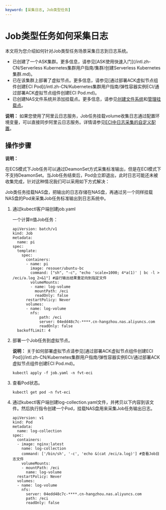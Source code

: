 ```yaml
---
keyword: [采集日志, Job类型任务]
---
```


# Job类型任务如何采集日志

本文将为您介绍如何针对Job类型任务场景采集日志到日志系统。

-   已创建了一个ASK集群。更多信息，请参见[ASK使用快速入门](/intl.zh-CN/Serverless Kubernetes集群用户指南/集群/创建Serverless Kubernetes集群.md)。
-   已在该集群上部署了虚拟节点。更多信息，请参见[通过部署ACK虚拟节点组件创建ECI Pod](/intl.zh-CN/Kubernetes集群用户指南/弹性容器实例ECI/通过部署ACK虚拟节点组件创建ECI Pod.md)。
-   已创建NAS文件系统并添加挂载点。更多信息，请参见[创建文件系统]()和[管理挂载点]()。

**说明：** 如果您使用了阿里云日志服务，Job任务挂载volume收集日志通过配置环境变量，可以直接同步阿里云日志服务。详情请参见[ECI中日志采集的自定义配置]()。

## 操作步骤

**说明：**

在ECS模式下Job任务可以通过DeamonSet方式采集标准输出，但是在ECI模式下不支持DeamonSet。当Job任务结束后，Pod会立即退出，此时日志可能还未被收集完成，针对这种情况我们可以采用如下方式解决：

Job类任务挂载NAS盘，把输出的日志存储在NAS盘，再通过另一个同样挂载NAS盘的Pod来采集Job任务标准输出到日志系统中。

1.  通过kubectl客户端创建job.yaml

    一个计算π值Job任务：

    ```
    apiVersion: batch/v1
    kind: Job
    metadata:
      name: pi
    spec:
      template:
        spec:
          containers:
          - name: pi
            image: resouer/ubuntu-bc 
            command: ["sh", "-c", "echo 'scale=1000; 4*a(1)' | bc -l > /eci/a.log 2>&1"] #运行输出结果重定向到指定文件
            volumeMounts:
            - name: log-volume
              mountPath: /eci
              readOnly: false
          restartPolicy: Never
          volumes:
          - name: log-volume
            nfs:
                path: /eci
                server: 04edd48c7c-****.cn-hangzhou.nas.aliyuncs.com
                readOnly: false
      backoffLimit: 4
    ```

2.  部署一个Job任务到虚拟节点。

    **说明：** 关于如何部署虚拟节点请参见[通过部署ACK虚拟节点组件创建ECI Pod](/intl.zh-CN/Kubernetes集群用户指南/弹性容器实例ECI/通过部署ACK虚拟节点组件创建ECI Pod.md)。

    ```
    kubectl apply -f job.yaml -n fvt-eci
    ```

3.  查看Pod状态。

    ```
    kubectl get pod -n fvt-eci
    ```

4.  通过kubectl客户端创建log-collection.yaml文件，并拷贝以下内容到该文件。然后执行指令创建一个Pod，挂载NAS盘用来采集Job任务输出日志。

    ```
    apiVersion: v1
    kind: Pod
    metadata:
      name: log-collection
    spec:
      containers:
      - image: nginx:latest
        name: log-collection
        command: ['/bin/sh', '-c', 'echo &(cat /eci/a.log)'] #查看Job日志文件
        volumeMounts:
        - mountPath: /eci
          name: log-volume
      restartPolicy: Never
      volumes:
      - name: log-volume
        nfs:
          server: 04edd48c7c-****.cn-hangzhou.nas.aliyuncs.com
          path: /eci
          readOnly: false
    ```


